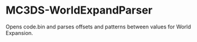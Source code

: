 # MC3DS-WorldExpandParser
Opens code.bin and parses offsets and patterns between values for World Expansion.
